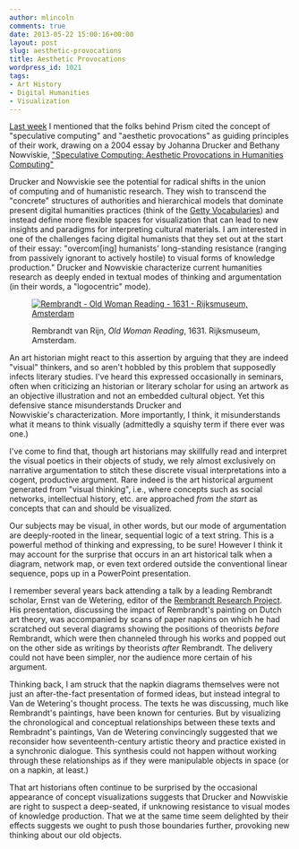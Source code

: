 ```yaml
---
author: mlincoln
comments: true
date: 2013-05-22 15:00:16+00:00
layout: post
slug: aesthetic-provocations
title: Aesthetic Provocations
wordpress_id: 1021
tags:
- Art History
- Digital Humanities
- Visualization
---
```


[Last week](/2013/05/13/prism.html) I mentioned that the folks behind Prism cited the concept of "speculative computing" and "aesthetic provocations" as guiding principles of their work, drawing on a 2004 essay by Johanna Drucker and Bethany Nowviskie, ["Speculative Computing: Aesthetic Provocations in Humanities Computing"](http://digitalhumanities.org/companion/view?docId=blackwell/9781405103213/9781405103213.xml&chunk.id=ss1-4-10)

Drucker and Nowviskie see the potential for radical shifts in the union of computing and of humanistic research. They wish to transcend the "concrete" structures of authorities and hierarchical models that dominate present digital humanities practices (think of the [Getty Vocabularies](http://www.getty.edu/research/tools/vocabularies/)) and instead define more flexible spaces for visualization that can lead to new insights and paradigms for interpreting cultural materials. I am interested in one of the challenges facing digital humanists that they set out at the start of their essay: "overcom\[ing\] humanists' long-standing resistance (ranging from passively ignorant to actively hostile) to visual forms of knowledge production." Drucker and Nowviskie characterize current humanities research as deeply ended in textual modes of thinking and argumentation (in their words, a "logocentric" mode).

<figure>
<p><a href="https://www.rijksmuseum.nl/en/collection/SK-A-3066"><img src="http://mlincoln.files.wordpress.com/2013/05/rembrandt-old-woman-reading-1631-rkm-sk-a-3066.png" title="Rembrandt - Old Woman Reading - 1631 - Rijksmuseum, Amsterdam" alt="Rembrandt - Old Woman Reading - 1631 - Rijksmuseum, Amsterdam" /></a></p>
<figcaption>Rembrandt van Rijn, <em>Old Woman Reading</em>, 1631. Rijksmuseum, Amsterdam.</figcaption>
</figure>

An art historian might react to this assertion by arguing that they are indeed "visual" thinkers, and so aren't hobbled by this problem that supposedly infects literary studies. I've heard this expressed occasionally in seminars, often when criticizing an historian or literary scholar for using an artwork as an objective illustration and not an embedded cultural object. Yet this defensive stance misunderstands Drucker and Nowviskie's characterization. More importantly, I think, it misunderstands what it means to think visually (admittedly a squishy term if there ever was one.)

I've come to find that, though art historians may skillfully read and interpret the visual poetics in their objects of study, we rely almost exclusively on narrative argumentation to stitch these discrete visual interpretations into a cogent, productive argument. Rare indeed is the art historical argument generated from "visual thinking", i.e., where concepts such as social networks, intellectual history, etc. are approached *from the start* as concepts that can and should be visualized.

Our subjects may be visual, in other words, but our mode of argumentation are deeply-rooted in the linear, sequential logic of a text string. This is a powerful method of thinking and expressing, to be sure! However I think it may account for the surprise that occurs in an art historical talk when a diagram, network map, or even text ordered outside the conventional linear sequence, pops up in a PowerPoint presentation.

I remember several years back attending a talk by a leading Rembrandt scholar, Ernst van de Wetering, editor of the [Rembrandt Research Project](http://www.rembrandtresearchproject.org/index.php?7). His presentation, discussing the impact of Rembrandt's painting on Dutch art theory, was accompanied by scans of paper napkins on which he had scratched out several diagrams showing the positions of theorists *before* Rembrandt, which were then channeled through his works and popped out on the other side as writings by theorists *after* Rembrandt. The delivery could not have been simpler, nor the audience more certain of his argument.

Thinking back, I am struck that the napkin diagrams themselves were not just an after-the-fact presentation of formed ideas, but instead integral to Van de Wetering's thought process. The texts he was discussing, much like Rembrandt's paintings, have been known for centuries. But by visualizing the chronological and conceptual relationships between these texts and Rembradnt's paintings, Van de Wetering convincingly suggested that we reconsider how seventeenth-century artistic theory and practice existed in a synchronic dialogue. This synthesis could not happen without working through these relationships as if they were manipulable objects in space (or on a napkin, at least.)

That art historians often continue to be surprised by the occasional appearance of concept visualizations suggests that Drucker and Nowviskie are right to suspect a deep-seated, if unknowing resistance to visual modes of knowledge production. That we at the same time seem delighted by their effects suggests we ought to push those boundaries further, provoking new thinking about our old objects.

